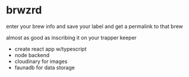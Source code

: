 # brwzrd

enter your brew info and save your label and get a permalink to that brew

almost as good as inscribing it on your trapper keeper

- create react app w/typescript
- node backend
- cloudinary for images
- faunadb for data storage
